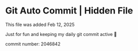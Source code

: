 # Git Auto Commit | Hidden File

This file was added Feb 12, 2025

Just for fun and keeping my daily git commit active 🤪

commit number: 2046842
